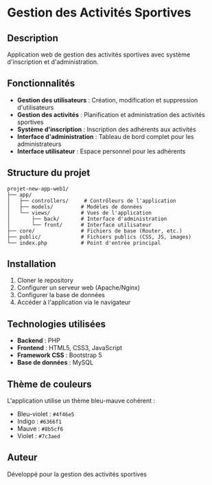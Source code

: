 # Gestion des Activités Sportives

## Description
Application web de gestion des activités sportives avec système d'inscription et d'administration.

## Fonctionnalités
- **Gestion des utilisateurs** : Création, modification et suppression d'utilisateurs
- **Gestion des activités** : Planification et administration des activités sportives
- **Système d'inscription** : Inscription des adhérents aux activités
- **Interface d'administration** : Tableau de bord complet pour les administrateurs
- **Interface utilisateur** : Espace personnel pour les adhérents

## Structure du projet
```
projet-new-app-web1/
├── app/
│   ├── controllers/     # Contrôleurs de l'application
│   ├── models/         # Modèles de données
│   └── views/          # Vues de l'application
│       ├── back/       # Interface d'administration
│       └── front/      # Interface utilisateur
├── core/               # Fichiers de base (Router, etc.)
├── public/             # Fichiers publics (CSS, JS, images)
└── index.php           # Point d'entrée principal
```

## Installation
1. Cloner le repository
2. Configurer un serveur web (Apache/Nginx)
3. Configurer la base de données
4. Accéder à l'application via le navigateur

## Technologies utilisées
- **Backend** : PHP
- **Frontend** : HTML5, CSS3, JavaScript
- **Framework CSS** : Bootstrap 5
- **Base de données** : MySQL

## Thème de couleurs
L'application utilise un thème bleu-mauve cohérent :
- Bleu-violet : `#4f46e5`
- Indigo : `#6366f1`
- Mauve : `#8b5cf6`
- Violet : `#7c3aed`

## Auteur
Développé pour la gestion des activités sportives
